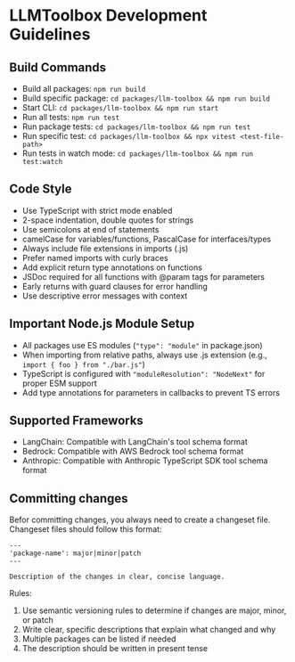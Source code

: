 # LLMToolbox Development Guidelines

## Build Commands
- Build all packages: `npm run build`
- Build specific package: `cd packages/llm-toolbox && npm run build`
- Start CLI: `cd packages/llm-toolbox && npm run start`
- Run all tests: `npm run test`
- Run package tests: `cd packages/llm-toolbox && npm run test`
- Run specific test: `cd packages/llm-toolbox && npx vitest <test-file-path>`
- Run tests in watch mode: `cd packages/llm-toolbox && npm run test:watch`

## Code Style
- Use TypeScript with strict mode enabled
- 2-space indentation, double quotes for strings
- Use semicolons at end of statements
- camelCase for variables/functions, PascalCase for interfaces/types
- Always include file extensions in imports (.js)
- Prefer named imports with curly braces
- Add explicit return type annotations on functions
- JSDoc required for all functions with @param tags for parameters
- Early returns with guard clauses for error handling
- Use descriptive error messages with context

## Important Node.js Module Setup
- All packages use ES modules (`"type": "module"` in package.json)
- When importing from relative paths, always use .js extension (e.g., `import { foo } from "./bar.js"`)
- TypeScript is configured with `"moduleResolution": "NodeNext"` for proper ESM support
- Add type annotations for parameters in callbacks to prevent TS errors

## Supported Frameworks
- LangChain: Compatible with LangChain's tool schema format
- Bedrock: Compatible with AWS Bedrock tool schema format
- Anthropic: Compatible with Anthropic TypeScript SDK tool schema format

## Committing changes

Befor committing changes, you always need to create a changeset file. Changeset files should follow this format:
```
---
'package-name': major|minor|patch
---

Description of the changes in clear, concise language.
```
Rules:
1. Use semantic versioning rules to determine if changes are major, minor, or patch
2. Write clear, specific descriptions that explain what changed and why
3. Multiple packages can be listed if needed
4. The description should be written in present tense